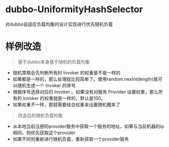 # dubbo-UniformityHashSelector
对dubbo自适应负载均衡的设计实现进行优先随机负载


# 样例改造

>基于dubbo本身基于随机的负载均衡


- 随机策略会先判断所有的 Invoker 的权重是不是一样的
- 如果都是一样的，那么处理就比较简单了。使用random.nexInt(length)就可以随机生成一个 Invoker 的序号
- 根据序号选择对应的 Invoker 。如果没有对服务 Provider 设置权重，那么所有的 Invoker 的权重就是一样的，默认是100。 
- 如果权重不一样，那就需要结合权重来设置随机概率了

>改造后的随机负载均衡
- 从本地当前注册的provider服务中获取一个服务的地址，如果与当前机器的ip相同，则优先获取这个provider
- 如果不同则重新进行随机负载，重新获取一个provider服务
